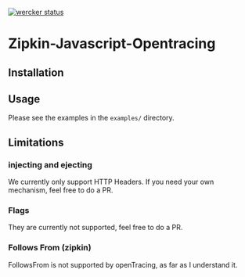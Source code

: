[![wercker status](https://app.wercker.com/status/3f93bfdfe9b3d664fd8f9f6f4aa3132f/m/ "wercker status")](https://app.wercker.com/project/byKey/3f93bfdfe9b3d664fd8f9f6f4aa3132f)
# Zipkin-Javascript-Opentracing

## Installation

## Usage
Please see the examples in the `examples/` directory.

## Limitations

### injecting and ejecting

We currently only support HTTP Headers. If you need your own mechanism, feel free to do a PR.


### Flags

They are currently not supported, feel free to do a PR.


### Follows From (zipkin)

FollowsFrom is not supported by openTracing, as far as I understand it.
